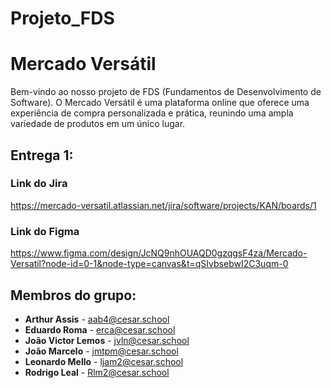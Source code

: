 # Projeto_FDS

# Mercado Versátil
Bem-vindo ao nosso projeto de FDS (Fundamentos de Desenvolvimento de Software). O Mercado Versátil é uma plataforma online que oferece uma experiência de compra personalizada e prática, reunindo uma ampla variedade de produtos em um único lugar.

## Entrega 1:
### Link do Jira
https://mercado-versatil.atlassian.net/jira/software/projects/KAN/boards/1
### Link do Figma
https://www.figma.com/design/JcNQ9nhOUAQD0gzqgsF4za/Mercado-Versatil?node-id=0-1&node-type=canvas&t=qSIvbsebwI2C3uqm-0

## Membros do grupo:

- **Arthur Assis** - [aab4@cesar.school](mailto:aab4@cesar.school)
- **Eduardo Roma** - [erca@cesar.school](mailto:erca@cesar.school)
- **João Victor Lemos** - [jvln@cesar.school](mailto:jvln@cesar.school)
- **João Marcelo** - [jmtpm@cesar.school](mailto:jmtpm@cesar.school)
- **Leonardo Mello** - [ljam2@cesar.school](mailto:ljam2@cesar.school)
- **Rodrigo Leal** - [Rlm2@cesar.school](mailto:Rlm2@cesar.school)

